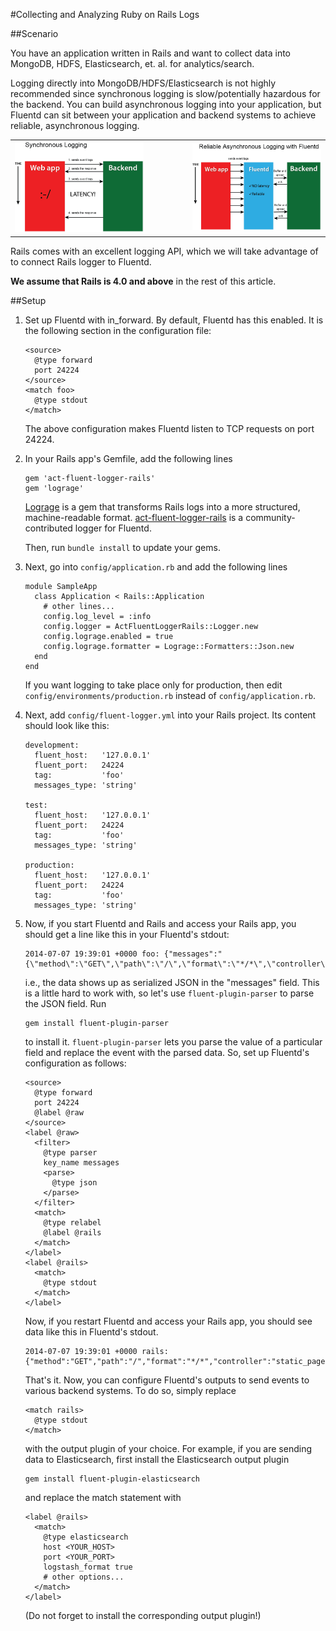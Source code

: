 #Collecting and Analyzing Ruby on Rails Logs

##Scenario

You have an application written in Rails and want to collect data into MongoDB, HDFS, Elasticsearch, et. al. for analytics/search.

Logging directly into MongoDB/HDFS/Elasticsearch is not highly recommended since synchronous logging is slow/potentially hazardous for the backend. You can build asynchronous logging into your application, but Fluentd can sit between your application and backend systems to achieve reliable, asynchronous logging.

<table>
    <tr>
        <td>
            <img width="400px" src="/assets/img/datasources/synchronous_logging.png"/>
        </td>
        <td width="50px"></td>
        <td>
            <img width="400px" src="/assets/img/datasources/asynchronous_logging.png"/>
        </td>
    </tr>
</table>

Rails comes with an excellent logging API, which we will take advantage of to connect Rails logger to Fluentd.

**We assume that Rails is 4.0 and above** in the rest of this article.

##Setup

1. Set up Fluentd with in_forward. By default, Fluentd has this enabled. It is the following section in the configuration file:

    ```
    <source>
      @type forward
      port 24224
    </source>
    <match foo>
      @type stdout
    </match>
    ```

    The above configuration makes Fluentd listen to TCP requests on port 24224.

2. In your Rails app's Gemfile, add the following lines

    ```
    gem 'act-fluent-logger-rails'
    gem 'lograge'
    ```

    [Lograge](https://github.com/roidrage/lograge) is a gem that transforms Rails logs into a more structured, machine-readable format. [act-fluent-logger-rails](https://github.com/actindi/act-fluent-logger-rails) is a community-contributed logger for Fluentd.

    Then, run `bundle install` to update your gems.

3. Next, go into `config/application.rb` and add the following lines

    ```
    module SampleApp
      class Application < Rails::Application
        # other lines...
        config.log_level = :info
        config.logger = ActFluentLoggerRails::Logger.new
        config.lograge.enabled = true
        config.lograge.formatter = Lograge::Formatters::Json.new
      end
    end
    ```

    If you want logging to take place only for production, then edit `config/environments/production.rb` instead of `config/application.rb`.

4. Next, add `config/fluent-logger.yml` into your Rails project. Its content should look like this:

    ```
    development:
      fluent_host:   '127.0.0.1'
      fluent_port:   24224
      tag:           'foo'
      messages_type: 'string'

    test:
      fluent_host:   '127.0.0.1'
      fluent_port:   24224
      tag:           'foo'
      messages_type: 'string'

    production:
      fluent_host:   '127.0.0.1'
      fluent_port:   24224
      tag:           'foo'
      messages_type: 'string'
    ```

4. Now, if you start Fluentd and Rails and access your Rails app, you should get a line like this in your Fluentd's stdout:

    ```
    2014-07-07 19:39:01 +0000 foo: {"messages":"{\"method\":\"GET\",\"path\":\"/\",\"format\":\"*/*\",\"controller\":\"static_pages\",\"action\":\"home\",\"status\":200,\"duration\":550.14,\"view\":462.89,\"db\":1.2}","level":"INFO"}
    ```

    i.e., the data shows up as serialized JSON in the "messages" field. This is a little hard to work with, so let's use `fluent-plugin-parser` to parse the JSON field. Run

    ```
    gem install fluent-plugin-parser
    ```

    to install it. `fluent-plugin-parser` lets you parse the value of a particular field and replace the event with the parsed data. So, set up Fluentd's configuration as follows:

    ```
    <source>
      @type forward
      port 24224
      @label @raw
    </source>
    <label @raw>
      <filter>
        @type parser
        key_name messages
        <parse>
          @type json
        </parse>
      </filter>
      <match>
        @type relabel
        @label @rails
      </match>
    </label>
    <label @rails>
      <match>
        @type stdout
      </match>
    </label>
    ```

    Now, if you restart Fluentd and access your Rails app, you should see data like this in Fluentd's stdout.

    ```
    2014-07-07 19:39:01 +0000 rails: {"method":"GET","path":"/","format":"*/*","controller":"static_pages","action":"home","status":200,"duration":550.14,"view":462.89,"db":1.2}
    ```

    That's it. Now, you can configure Fluentd's outputs to send events to various backend systems. To do so, simply replace
   
    ```
    <match rails>
      @type stdout
    </match>
    ```

    with the output plugin of your choice. For example, if you are sending data to Elasticsearch, first install the Elasticsearch output plugin

    ```
    gem install fluent-plugin-elasticsearch
    ```
    
    and replace the match statement with

    ```
    <label @rails>
      <match>
        @type elasticsearch
        host <YOUR_HOST>
        port <YOUR_PORT>
        logstash_format true
        # other options...
      </match>
    </label>
    ``` 
    
    (Do not forget to install the corresponding output plugin!)

